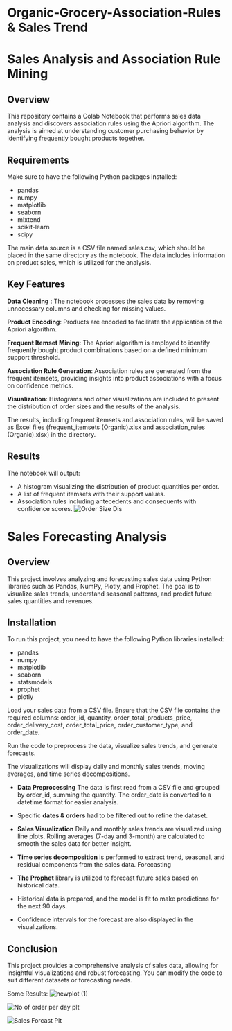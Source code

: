 # Organic-Grocery-Association-Rules & Sales Trend
# Sales Analysis and Association Rule Mining

## Overview

This repository contains a Colab Notebook that performs sales data analysis and discovers association rules using the Apriori algorithm. The analysis is aimed at understanding customer purchasing behavior by identifying frequently bought products together.

## Requirements

Make sure to have the following Python packages installed:

- pandas
- numpy
- matplotlib
- seaborn
- mlxtend
- scikit-learn
- scipy

The main data source is a CSV file named sales.csv, which should be placed in the same directory as the notebook. The data includes information on product sales, which is utilized for the analysis.

## Key Features

**Data Cleaning** : The notebook processes the sales data by removing unnecessary columns and checking for missing values.

**Product Encoding**: Products are encoded to facilitate the application of the Apriori algorithm.

**Frequent Itemset Mining**: The Apriori algorithm is employed to identify frequently bought product combinations based on a defined minimum support threshold.

**Association Rule Generation**: Association rules are generated from the frequent itemsets, providing insights into product associations with a focus on confidence metrics.

**Visualization**: Histograms and other visualizations are included to present the distribution of order sizes and the results of the analysis.


The results, including frequent itemsets and association rules, will be saved as Excel files (frequent_itemsets (Organic).xlsx and association_rules (Organic).xlsx) in the directory.

## Results
The notebook will output:

- A histogram visualizing the distribution of product quantities per order.
- A list of frequent itemsets with their support values.
- Association rules including antecedents and consequents with confidence scores.
![Order Size Dis](https://github.com/user-attachments/assets/d5367bdb-d987-4364-aa53-c26a25871e0e)



# Sales Forecasting Analysis

## Overview

This project involves analyzing and forecasting sales data using Python libraries such as Pandas, NumPy, Plotly, and Prophet. The goal is to visualize sales trends, understand seasonal patterns, and predict future sales quantities and revenues.

## Installation

To run this project, you need to have the following Python libraries installed:

- pandas
- numpy
- matplotlib
- seaborn
- statsmodels
- prophet
- plotly

Load your sales data from a CSV file. Ensure that the CSV file contains the required columns: order_id, quantity, order_total_products_price, order_delivery_cost, order_total_price, order_customer_type, and order_date.

Run the code to preprocess the data, visualize sales trends, and generate forecasts.

The visualizations will display daily and monthly sales trends, moving averages, and time series decompositions.

- **Data Preprocessing**
The data is first read from a CSV file and grouped by order_id, summing the quantity.
The order_date is converted to a datetime format for easier analysis.

- Specific **dates & orders** had to be filtered out to refine the dataset.

- **Sales Visualization**
Daily and monthly sales trends are visualized using line plots.
Rolling averages (7-day and 3-month) are calculated to smooth the sales data for better insight.

- **Time series decomposition** is performed to extract trend, seasonal, and residual components from the sales data.
Forecasting

- **The Prophet** library is utilized to forecast future sales based on historical data.

- Historical data is prepared, and the model is fit to make predictions for the next 90 days.

- Confidence intervals for the forecast are also displayed in the visualizations.

## Conclusion
This project provides a comprehensive analysis of sales data, allowing for insightful visualizations and robust forecasting. You can modify the code to suit different datasets or forecasting needs.

Some Results:
![newplot (1)](https://github.com/user-attachments/assets/a0675992-a205-438d-b291-244212106e50)

![No  of order per day  plt](https://github.com/user-attachments/assets/de27ed62-1721-4212-90d9-b92cbb4fd295)

![Sales Forcast Plt](https://github.com/user-attachments/assets/4e329257-af0c-4af4-9bd6-ea687581e393)


